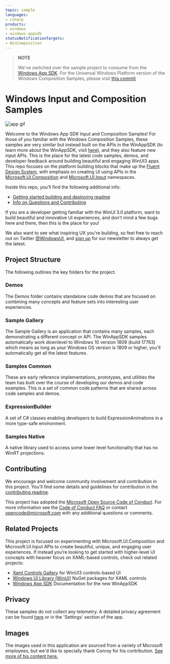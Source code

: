 ```yaml
---
topic: sample
languages:
- csharp
products:
- windows
- windows-appsdk
statusNotificationTargets:
- WinComposition
---
```


> **NOTE**
> 
> We've switched over the sample project to consume from the [Windows App SDK](https://docs.microsoft.com/en-us/windows/apps/windows-app-sdk/). For the Universal Windows Platform version of the Windows Composition Samples, please visit [this commit](https://github.com/microsoft/WindowsCompositionSamples/tree/48077464cb1bcbd4756116822c9d8c7e0364f98b) 

# Windows Input and Composition Samples

![app gif](https://media.giphy.com/media/Hx2beMDfEA7QqWPvD4/giphy.gif)

Welcome to the Windows App SDK Input and Composition Samples! For those of you familiar with the Windows Composition Samples, these samples are very similar but instead built on the APIs in the WinAppSDK (to learn more about the WinAppSDK, visit [here](https://docs.microsoft.com/windows/apps/windows-app-sdk/)), and they also feature new input APIs. This is the place for the latest code samples, demos, and developer feedback around building beautiful and engaging WinUI3 apps. This repo focuses on the platform building blocks that make up the [Fluent Design System](https://fluent.microsoft.com/), with emphasis on creating UI using APIs in the [Microsoft.UI.Composition](https://docs.microsoft.com/windows/winui/api/microsoft.ui.composition) and [Microsoft.UI.Input](https://docs.microsoft.com/windows/winui/api/microsoft.ui.input) namespaces.

Inside this repo, you’ll find the following additional info:

* [Getting started building and deploying readme](STARTUP.md)
* [Info on Questions and Contributing](CONTRIBUTING.md)

If you are a developer getting familiar with the WinUI 3.0 platform, want to build beautiful and innovative UI experiences, and don't mind a few bugs here and there, then this is the place for you!

We also want to see what inspiring UX you're building, so feel free to reach out on Twitter [@WindowsUI](https://twitter.com/windowsui), and [sign up](https://t.co/9vNiiBp2yJ) for our newsletter to always get the latest.

## Project Structure

The following outlines the key folders for the project.

### Demos

The Demos folder contains standalone code demos that are focused on combining many concepts and feature sets into interesting user experiences. 

### Sample Gallery

The Sample Gallery is an application that contains many samples, each demonstrating a different concept or API. The WinAppSDK samples automatically work downlevel to Windows 10 version 1809 (build 17763) which means as long as your Windows OS version is 1809 or higher, you'll automatically get all the latest features.

### Samples Common

These are early reference implementations, prototypes, and utilities the team has built over the course of developing our demos and code examples. This is a set of common code patterns that are shared across code samples and demos.

### ExpressionBuilder

A set of C# classes enabling developers to build ExpressionAnimations in a more type-safe environment.

### Samples Native

A native library used to access some lower level functionality that has no WinRT projections.

## Contributing

We encourage and welcome community involvement and contribution in this project. You'll find some details and guidelines for contribution in the [contributing readme](CONTRIBUTING.md).

This project has adopted the [Microsoft Open Source Code of Conduct](https://opensource.microsoft.com/codeofconduct/). For more information see the [Code of Conduct FAQ](https://opensource.microsoft.com/codeofconduct/faq/) or contact [opencode@microsoft.com](mailto:opencode@microsoft.com) with any additional questions or comments.

## Related Projects

This project is focused on experimenting with Microsoft.UI.Composition and Microsoft.UI.Input APIs to create beautiful, unique, and engaging user experiences. If instead you’re looking to get started with higher-level UI concepts with heavier focus on XAML-based controls, check out related projects: 

 * [Xaml Controls Gallery](https://github.com/microsoft/Xaml-Controls-Gallery/tree/winui3) for WinUI3 controls-based UI
 * [Windows UI Library (WinUI)](https://docs.microsoft.com/windows/apps/winui/) NuGet packages for XAML controls 
 * [Windows App SDK](https://docs.microsoft.com/windows/apps/windows-app-sdk/) Documentation for the new WinAppSDK

## Privacy

These samples do not collect any telemetry. A detailed privacy agreement can be found [here](https://go.microsoft.com/fwlink/?LinkId=521839) or in the 'Settings' section of the app.

## Images

 The images used in this application are sourced from a variety of Microsoft employees, but we'd like to specially thank Conroy for his contribution. [See more of his content here.](https://www.instagram.com/conroy.williamson/)
